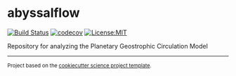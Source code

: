 abyssalflow
==============================
[![Build Status](https://travis-ci.com/hdrake/abyssalflow.svg?branch=master)](https://travis-ci.com/hdrake/abyssalflow)
[![codecov](https://codecov.io/gh/hdrake/abyssalflow/branch/master/graph/badge.svg)](https://codecov.io/gh/hdrake/abyssalflow)
[![License:MIT](https://img.shields.io/badge/License-MIT-lightgray.svg?style=flt-square)](https://opensource.org/licenses/MIT)

Repository for analyzing the Planetary Geostrophic Circulation Model

--------

<p><small>Project based on the <a target="_blank" href="https://github.com/jbusecke/cookiecutter-science-project">cookiecutter science project template</a>.</small></p>

